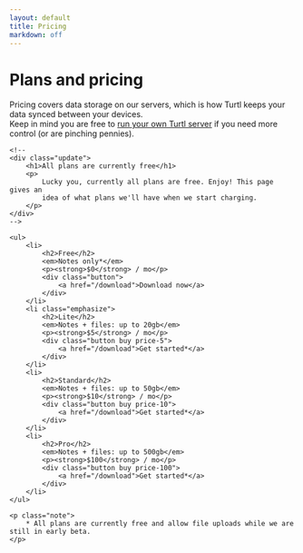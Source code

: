 ```yaml
---
layout: default
title: Pricing
markdown: off
---
```


<div class="pricing">
    <h1>Plans and pricing</h1>
    <p>
        Pricing covers data storage on our servers, which is how Turtl keeps
        your data synced between your devices.<br>
        Keep in mind you are free to
        <a href="/docs/server/running">run your own Turtl server</a> if you need
        more control (or are pinching pennies).
    </p>

    <!--
    <div class="update">
        <h1>All plans are currently free</h1>
        <p>
            Lucky you, currently all plans are free. Enjoy! This page gives an
            idea of what plans we'll have when we start charging.
        </p>
    </div>
    -->

    <ul>
        <li>
            <h2>Free</h2>
            <em>Notes only*</em>
            <p><strong>$0</strong> / mo</p>
            <div class="button">
                <a href="/download">Download now</a>
            </div>
        </li>
        <li class="emphasize">
            <h2>Lite</h2>
            <em>Notes + files: up to 20gb</em>
            <p><strong>$5</strong> / mo</p>
            <div class="button buy price-5">
                <a href="/download">Get started*</a>
            </div>
        </li>
        <li>
            <h2>Standard</h2>
            <em>Notes + files: up to 50gb</em>
            <p><strong>$10</strong> / mo</p>
            <div class="button buy price-10">
                <a href="/download">Get started*</a>
            </div>
        </li>
        <li>
            <h2>Pro</h2>
            <em>Notes + files: up to 500gb</em>
            <p><strong>$100</strong> / mo</p>
            <div class="button buy price-100">
                <a href="/download">Get started*</a>
            </div>
        </li>
    </ul>

    <p class="note">
        * All plans are currently free and allow file uploads while we are still in early beta.
    </p>
</div>


